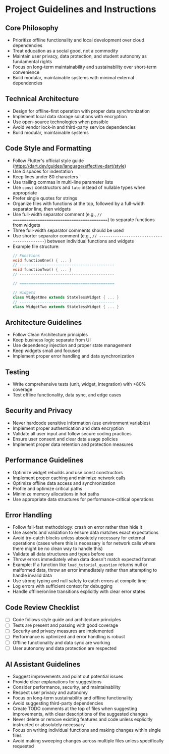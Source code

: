 # Project Guidelines and Instructions

## Core Philosophy
- Prioritize offline functionality and local development over cloud dependencies
- Treat education as a social good, not a commodity
- Maintain user privacy, data protection, and student autonomy as fundamental rights
- Focus on long-term maintainability and sustainability over short-term convenience
- Build modular, maintainable systems with minimal external dependencies

## Technical Architecture
- Design for offline-first operation with proper data synchronization
- Implement local data storage solutions with encryption
- Use open-source technologies when possible
- Avoid vendor lock-in and third-party service dependencies
- Build modular, maintainable systems

## Code Style and Formatting
- Follow Flutter's official style guide (https://dart.dev/guides/language/effective-dart/style)
- Use 4 spaces for indentation
- Keep lines under 80 characters
- Use trailing commas in multi-line parameter lists
- Use `const` constructors and `late` instead of nullable types when appropriate
- Prefer single quotes for strings
- Organize files with functions at the top, followed by a full-width separator line, then widgets
- Use full-width separator comment (e.g., `// ==========================================`) to separate functions from widgets
- Three full-width separator comments should be used
- Use shorter separator comment (e.g., `// ------------------------------------------`) between individual functions and widgets
- Example file structure:
  ```dart
  // Functions
  void functionOne() { ... }
  // ------------------------------------------
  void functionTwo() { ... }
  // ------------------------------------------
  
  // ==========================================
  
  // Widgets
  class WidgetOne extends StatelessWidget { ... }
  // ------------------------------------------
  class WidgetTwo extends StatelessWidget { ... }
  ```

## Architecture Guidelines
- Follow Clean Architecture principles
- Keep business logic separate from UI
- Use dependency injection and proper state management
- Keep widgets small and focused
- Implement proper error handling and data synchronization

## Testing
- Write comprehensive tests (unit, widget, integration) with >80% coverage
- Test offline functionality, data sync, and edge cases

## Security and Privacy
- Never hardcode sensitive information (use environment variables)
- Implement proper authentication and data encryption
- Validate all user input and follow secure coding practices
- Ensure user consent and clear data usage policies
- Implement proper data retention and protection measures

## Performance Guidelines
- Optimize widget rebuilds and use const constructors
- Implement proper caching and minimize network calls
- Optimize offline data access and synchronization
- Profile and optimize critical paths
- Minimize memory allocations in hot paths
- Use appropriate data structures for performance-critical operations

## Error Handling
- Follow fail-fast methodology: crash on error rather than hide it
- Use asserts and validation to ensure data matches exact expectations
- Avoid try-catch blocks unless absolutely necessary for external operations (cases where this is necessary is for network calls where there might be no clean way to handle this)
- Validate all data structures and types before use
- Throw errors immediately when data doesn't match expected format
- Example: If a function like `load_tutorial_question` returns null or malformed data, throw an error immediately rather than attempting to handle invalid data
- Use strong typing and null safety to catch errors at compile time
- Log errors with sufficient context for debugging
- Handle offline/online transitions explicitly with clear error states

## Code Review Checklist
- [ ] Code follows style guide and architecture principles
- [ ] Tests are present and passing with good coverage
- [ ] Security and privacy measures are implemented
- [ ] Performance is optimized and error handling is robust
- [ ] Offline functionality and data sync are working
- [ ] User autonomy and data protection are respected

## AI Assistant Guidelines
- Suggest improvements and point out potential issues
- Provide clear explanations for suggestions
- Consider performance, security, and maintainability
- Respect user privacy and autonomy
- Focus on long-term sustainability and offline functionality
- Avoid suggesting third-party dependencies
- Create TODO comments at the top of files when suggesting improvements, with clear descriptions of the suggested changes
- Never delete or remove existing features and code unless explicitly instructed or absolutely necessary
- Focus on writing individual functions and making changes within single files
- Avoid making sweeping changes across multiple files unless specifically requested 
